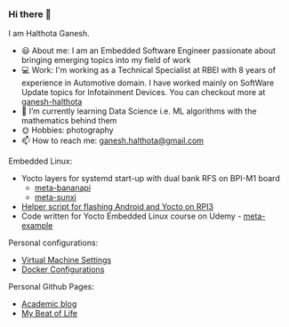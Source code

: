 ### Hi there 👋

I am Halthota Ganesh.

- :smiley: About me: I am an Embedded Software Engineer passionate about bringing emerging topics into my field of work
- :computer: Work: I'm working as a Technical Specialist at RBEI with 8 years of experience in Automotive domain. I have worked mainly on SoftWare Update topics for Infotainment Devices. You can checkout more at [ganesh-halthota](https://www.linkedin.com/in/ganesh-halthota/)
- 🌱 I’m currently learning Data Science i.e. ML algorithms with the mathematics behind them
- :sun_with_face: Hobbies: photography
- 📫 How to reach me: ganesh.halthota@gmail.com

Embedded Linux:
- Yocto layers for systemd start-up with dual bank RFS on BPI-M1 board
    - [meta-bananapi](https://github.com/ganeshhalthota/meta-bananapi)
    - [meta-sunxi](https://github.com/ganeshhalthota/meta-sunxi)
- [Helper script for flashing Android and Yocto on RPI3](https://github.com/ganeshhalthota/update_tooling)
- Code written for Yocto Embedded Linux course on Udemy - [meta-example](https://github.com/ganeshhalthota/meta-example)

Personal configurations:
- [Virtual Machine Settings](https://github.com/ganeshhalthota/vm_settings)
- [Docker Configurations](https://github.com/ganeshhalthota/docker_configs)

Personal Github Pages:
- [Academic blog](https://ganeshhalthota.github.io)
- [My Beat of Life](https://github.com/ganeshhalthota/my-beat-of-life)

<!--
Data Science:
- [Google Colab Experiments](https://github.com/ganesh737/colab_experiments)

MOOC Code Repositories:
- [cfl-qt](https://github.com/ganesh737/cfl-qt)

Code for Learning Repositories:
- [cfl-cpp](https://github.com/ganesh737/cfl-cpp)
- [cfl-python3](https://github.com/ganesh737/cfl-python3)
- [cfl-lua](https://github.com/ganesh737/cfl-lua)
- [cfl-rust](https://github.com/ganesh737/cfl-rust)
- [cfl-c](https://github.com/ganesh737/cfl-c)
- [cfl-ds_algo](https://github.com/ganesh737/cfl-ds_algo)

Challenging Code Repositories:
- [cc-cryptopals](https://github.com/ganesh737/cc-cryptopals)
- [cc-hackerrank](https://github.com/ganesh737/cc-hackerrank)
- [cc-peuler](https://github.com/ganesh737/cc-peuler)
- [cc-geek-for-geeks](https://github.com/ganesh737/cc-geek-for-geeks)
- [cc-codechef](https://github.com/ganesh737/cc-codechef)
- [cc-advent-of-code](https://github.com/ganesh737/cc-advent-of-code)

**ganesh737/ganesh737** is a ✨ _special_ ✨ repository because its `README.md` (this file) appears on your GitHub profile.

Here are some ideas to get you started:

- 🔭 I’m currently working on ...
- 🌱 I’m currently learning ...
- 👯 I’m looking to collaborate on ...
- 🤔 I’m looking for help with ...
- 💬 Ask me about ...
- 📫 How to reach me: ...
- 😄 Pronouns: ...
- ⚡ Fun fact: ...
-->
